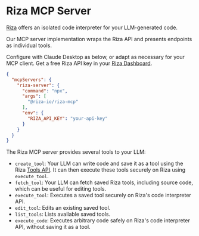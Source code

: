 # Riza MCP Server

[Riza](https://riza.io) offers an isolated code interpreter for your LLM-generated code. 

Our MCP server implementation wraps the Riza API and presents
endpoints as individual tools.

Configure with Claude Desktop as below, or adapt as necessary for your MCP client. Get a free Riza API key in your [Riza Dashboard](https://dashboard.riza.io).

```json
{
  "mcpServers": {
    "riza-server": {
      "command": "npx",
      "args": [
        "@riza-io/riza-mcp"
      ],
      "env": {
        "RIZA_API_KEY": "your-api-key"
      }
    }
  }
}
```

The Riza MCP server provides several tools to your LLM:

- `create_tool`: Your LLM can write code and save it as a tool using the Riza [Tools API](https://docs.riza.io/api-reference/tool/create-tool). It can then execute these tools securely on Riza using `execute_tool`.
- `fetch_tool`: Your LLM can fetch saved Riza tools, including source code, which can be useful for editing tools.
- `execute_tool`: Executes a saved tool securely on Riza's code interpreter API.
- `edit_tool`: Edits an existing saved tool.
- `list_tools`: Lists available saved tools.
- `execute_code`: Executes arbitrary code safely on Riza's code interpreter API, without saving it as a tool.
